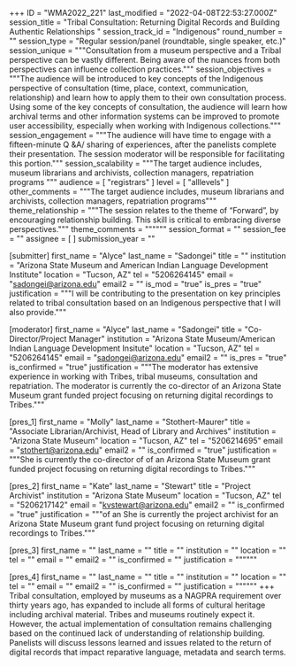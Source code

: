 +++
ID = "WMA2022_221"
last_modified = "2022-04-08T22:53:27.000Z"
session_title = "Tribal Consultation: Returning Digital Records and Building Authentic Relationships "
session_track_id = "Indigenous"
round_number = ""
session_type = "Regular session/panel (roundtable, single speaker, etc.)"
session_unique = """Consultation from a museum perspective and a Tribal perspective can be vastly different. Being aware of the nuances from both perspectives can influence collection practices."""
session_objectives = """The audience will be introduced to key concepts of the Indigenous perspective of consultation (time, place, context, communication, relationship) and learn how to apply them to their own consultation process.
Using some of the key concepts of consultation, the audience will learn how archival terms and other information systems can be improved to promote user accessibility, especially when working with Indigenous collections."""
session_engagement = """The audience will have time to engage with a fifteen-minute Q &A/ sharing of experiences, after the panelists complete their presentation. The session moderator will be responsible for facilitating this portion."""
session_scalability = """The target audience includes, museum librarians and archivists, collection managers, repatriation programs
"""
audience = [ "registrars" ]
level = [ "alllevels" ]
other_comments = """The target audience includes, museum librarians and archivists, collection managers, repatriation programs"""
theme_relationship = """The session relates to the theme of “Forward”, by encouraging relationship building. This skill is critical to embracing diverse perspectives."""
theme_comments = """"""
session_format = ""
session_fee = ""
assignee = [  ]
submission_year = ""

[submitter]
first_name = "Alyce"
last_name = "Sadongei"
title = ""
institution = "Arizona State Museum and American Indian Language Development Institute"
location = "Tucson, AZ"
tel = "5206264145"
email = "sadongei@arizona.edu"
email2 = ""
is_mod = "true"
is_pres = "true"
justification = """I will be contributing to the presentation on key principles related to tribal consultation based on an Indigenous perspective that I will also provide."""

[moderator]
first_name = "Alyce"
last_name = "Sadongei"
title = "Co-Director/Project Manager"
institution = "Arizona State Museum/American Indian Language Development Insitute"
location = "Tucson, AZ"
tel = "5206264145"
email = "sadongei@arizona.edu"
email2 = ""
is_pres = "true"
is_confirmed = "true"
justification = """The moderator has extensive experience in working with Tribes, tribal museums, consultation and repatriation. The moderator is currently the co-director of an Arizona State Museum grant funded project focusing on returning digital recordings to Tribes."""

[pres_1]
first_name = "Molly"
last_name = "Stothert-Maurer"
title = "Associate Librarian/Archivist, Head of Library and Archives"
institution = "Arizona State Museum"
location = "Tucson, AZ"
tel = "5206214695"
email = "stothert@arizona.edu"
email2 = ""
is_confirmed = "true"
justification = """She is currently the co-director of of an Arizona State Museum grant funded project focusing on returning digital recordings to Tribes."""

[pres_2]
first_name = "Kate"
last_name = "Stewart"
title = "Project Archivist"
institution = "Arizona State Museum"
location = "Tucson, AZ"
tel = "5206217142"
email = "kvstewart@arizona.edu"
email2 = ""
is_confirmed = "true"
justification = """of an  She is currently the project archivist for an Arizona State Museum grant fund project focusing on returning digital recordings to Tribes."""

[pres_3]
first_name = ""
last_name = ""
title = ""
institution = ""
location = ""
tel = ""
email = ""
email2 = ""
is_confirmed = ""
justification = """"""

[pres_4]
first_name = ""
last_name = ""
title = ""
institution = ""
location = ""
tel = ""
email = ""
email2 = ""
is_confirmed = ""
justification = """"""
+++
Tribal consultation, employed by museums as a NAGPRA requirement over thirty years ago, has expanded to include all forms of cultural heritage including archival material. Tribes and museums routinely expect it. However, the actual implementation of consultation remains challenging based on the continued lack of understanding of relationship building. Panelists will discuss lessons learned and issues related to the return of digital records that impact reparative language, metadata and search terms.
